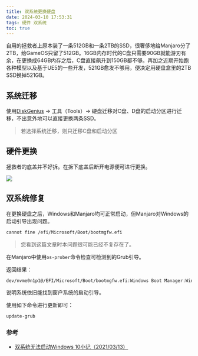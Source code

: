 ```yaml
---
title: 双系统更换硬盘
date: 2024-03-10 17:53:31
tags: 硬件 双系统
toc: true
---
```




自用的拯救者上原本装了一条512GB和一条2TB的SSD，很奢侈地给Manjaro分了2TB，给GameOS只留了512GB。16GB内存时代的C盘只需要90GB就能游刃有余，在更换成64GB内存之后，C盘直接飙升到150GB都不够。再加之近期开始跑各种模型以及基于UE5的一些开发，521GB愈发不够用，便决定用硬盘盒里的2TB SSD换掉521GB。

## 系统迁移

使用[DiskGenius](https://www.diskgenius.com/) -> 工具（Tools）-> 硬盘迁移对C盘、D盘的启动分区进行迁移，不出意外地可以直接更换两条SSD。

> 若选择系统迁移，则只迁移C盘和启动分区

<!--more-->

## 硬件更换

拯救者的底盖并不好拆。在拆下底盖后断开电源便可进行更换。

![](https://raw.githubusercontent.com/Hydraallen/images/master/img/512to2TB.jpeg)

## 双系统修复

在更换硬盘之后，Windows和Manjaro均可正常启动，但Manjaro对Windows的启动引导出现问题。

```bash
cannot fine /efi/Microsoft/Boot/bootmgfw.efi
```

> 您看到这篇文章时本问题很可能已经不复存在了。

在Manjaro中使用`os-prober`命令检查可检测到的Grub引导。

返回结果：

```bash
dev/nvme0n1p1@/EFI/Microsoft/Boot/bootmgfw.efi:Windows Boot Manager:Windows:efi
```

说明系统依旧能找到窗户系统的启动引导。

使用如下命令进行更新即可：

```bash
update-grub
```

### 参考

- [双系统无法启动Windows 10小记（2021/03/13）](https://sakronos.github.io/Note/2021/03/13/cannot-boot-win-10-2021-03-13/)





